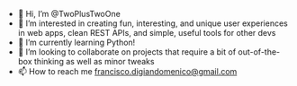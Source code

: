 - 👋 Hi, I’m @TwoPlusTwoOne
- 👀 I’m interested in creating fun, interesting, and unique user experiences in web apps, clean REST APIs, and simple, useful tools for other devs
- 🌱 I’m currently learning Python!
- 💞️ I’m looking to collaborate on projects that require a bit of out-of-the-box thinking as well as minor tweaks
- 📫 How to reach me francisco.digiandomenico@gmail.com

<!---
TwoPlusTwoOne/TwoPlusTwoOne is a ✨ special ✨ repository because its `README.md` (this file) appears on your GitHub profile.
You can click the Preview link to take a look at your changes.
--->

